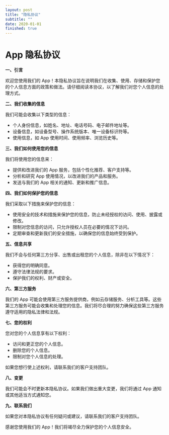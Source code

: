 ```yaml
---
layout: post
title: "隐私协议"
subtitle: ""
date: 2020-01-01
finished: true
---
```


# App 隐私协议

**一、引言**

欢迎您使用我们的 App！本隐私协议旨在说明我们在收集、使用、存储和保护您的个人信息方面的政策和做法。请仔细阅读本协议，以了解我们对您个人信息的处理方式。

**二、我们收集的信息**

我们可能会收集以下类型的信息：

- 个人身份信息，如姓名、地址、电话号码、电子邮件地址等。
- 设备信息，如设备型号、操作系统版本、唯一设备标识符等。
- 使用信息，如 App 使用时间、使用频率、浏览历史等。

**三、我们如何使用您的信息**

我们将使用您的信息来：

- 提供和改进我们的 App 服务，包括个性化推荐、客户支持等。
- 分析和研究 App 使用情况，以改进我们的产品和服务。
- 发送与我们的 App 相关的通知、更新和推广信息。

**四、我们如何保护您的信息**

我们采取以下措施来保护您的信息：

- 使用安全的技术和措施来保护您的信息，防止未经授权的访问、使用、披露或修改。
- 限制对您信息的访问，只允许授权人员在必要的情况下访问。
- 定期审查和更新我们的安全措施，以确保您的信息始终受到保护。

**五、信息共享**

我们不会与任何第三方分享、出售或出租您的个人信息，除非在以下情况下：

- 获得您的明确同意。
- 遵守法律法规的要求。
- 保护我们的权利、财产或安全。

**六、第三方服务**

我们的 App 可能会使用第三方服务提供商，例如云存储服务、分析工具等。这些第三方服务可能会收集和处理您的信息。我们将尽合理的努力确保这些第三方服务遵守适用的隐私法律和法规。

**七、您的权利**

您对您的个人信息享有以下权利：

- 访问和更正您的个人信息。
- 删除您的个人信息。
- 限制对您个人信息的处理。

如果您想行使上述权利，请联系我们的客户支持团队。

**八、变更**

我们可能会不时更新本隐私协议。如果我们做出重大变更，我们将通过 App 通知或其他适当方式通知您。

**九、联系我们**

如果您对本隐私协议有任何疑问或建议，请联系我们的客户支持团队。

感谢您使用我们的 App！我们将竭尽全力保护您的个人信息安全。